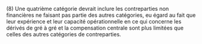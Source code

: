 (8) Une quatrième catégorie devrait inclure les contreparties non financières ne faisant pas partie des autres catégories, eu égard au fait que leur expérience et leur capacité opérationnelle en ce qui concerne les dérivés de gré à gré et la compensation centrale sont plus limitées que celles des autres catégories de contreparties.